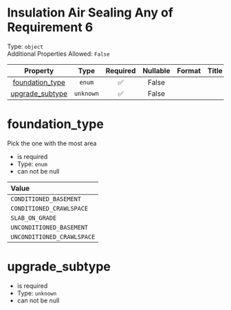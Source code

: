 
Insulation Air Sealing Any of Requirement 6
===========================================
  
Type: `object`  
Additional Properties Allowed: `False`  
  

|Property|Type|Required|Nullable|Format|Title|
| :---: | :---: | :---: | :---: | :---: | :---: |
|[foundation_type](#foundation_type)|`enum`|:white_check_mark:|False|||
|[upgrade_subtype](#upgrade_subtype)|`unknown`|:white_check_mark:|False|||

foundation_type
===============
  
Pick the one with the most area  
  

- is required
- Type: ``enum``
- can not be null
  

|Value|
| :--- |
|`CONDITIONED_BASEMENT`|
|`CONDITIONED_CRAWLSPACE`|
|`SLAB_ON_GRADE`|
|`UNCONDITIONED_BASEMENT`|
|`UNCONDITIONED_CRAWLSPACE`|
  

upgrade_subtype
===============
  
  
  

- is required
- Type: ``unknown``
- can not be null
  
